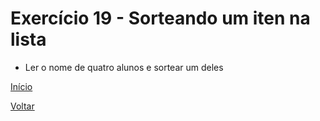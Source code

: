 # Exercício 19 - Sorteando um iten na lista

- Ler o nome de quatro alunos e sortear um deles

[Início](https://github.com/NandesLima/desafios-python)

[Voltar](https://github.com/NandesLima/desafios-python/tree/main/03.%20Usando%20m%C3%B3dulos%20Python)